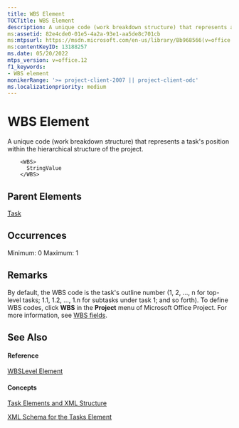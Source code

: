 ```yaml
---
title: WBS Element
TOCTitle: WBS Element
description: A unique code (work breakdown structure) that represents a task's position within the hierarchical structure of the project.
ms:assetid: 82e4cde0-01e5-4a2a-93e1-aa5de8c701cb
ms:mtpsurl: https://msdn.microsoft.com/en-us/library/Bb968566(v=office.12)
ms:contentKeyID: 13188257
ms.date: 05/20/2022
mtps_version: v=office.12
f1_keywords:
- WBS element
monikerRange: '>= project-client-2007 || project-client-odc'
ms.localizationpriority: medium
---
```


# WBS Element

A unique code (work breakdown structure) that represents a task's position within the hierarchical structure of the project.

```
    <WBS>
      StringValue
    </WBS>
```

## Parent Elements

[Task](task-element.md)

## Occurrences

Minimum: 0
Maximum: 1

## Remarks

By default, the WBS code is the task's outline number (1, 2, …, n for top-level tasks; 1.1, 1.2, …, 1.n for subtasks under task 1; and so forth). To define WBS codes, click **WBS** in the **Project** menu of Microsoft Office Project. For more information, see [WBS fields](https://support.microsoft.com/office/wbs-fields-1723c8d6-c103-4390-b250-070c7c927dd2).

## See Also

#### Reference

[WBSLevel Element](wbslevel-element.md)

#### Concepts

[Task Elements and XML Structure](task-elements-and-xml-structure.md)

[XML Schema for the Tasks Element](xml-schema-for-the-tasks-element.md)
